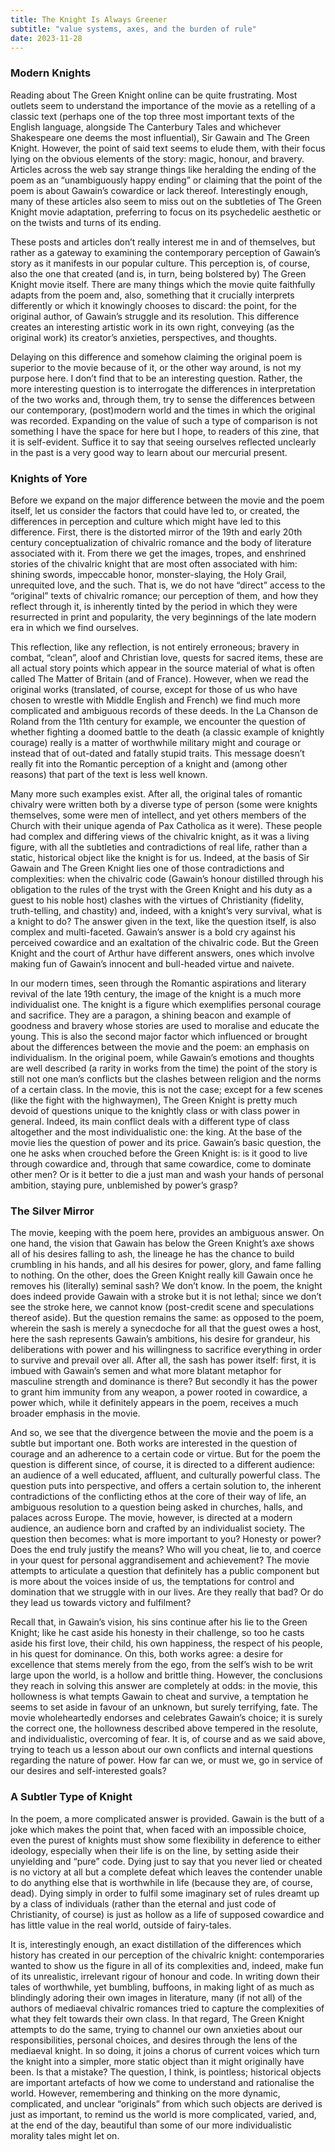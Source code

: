 ```yaml
---
title: The Knight Is Always Greener
subtitle: "value systems, axes, and the burden of rule"
date: 2023-11-28
---
```


### Modern Knights

Reading about The Green Knight online can be quite frustrating. Most outlets seem to understand the importance of the movie as a retelling of a classic text (perhaps one of the top three most important texts of the English language, alongside The Canterbury Tales and whichever Shakespeare one deems the most influential), Sir Gawain and The Green Knight. However, the point of said text seems to elude them, with their focus lying on the obvious elements of the story: magic, honour, and bravery. Articles across the web say strange things like heralding the ending of the poem as an “unambiguously happy ending” or claiming that the point of the poem is about Gawain’s cowardice or lack thereof. Interestingly enough, many of these articles also seem to miss out on the subtleties of The Green Knight movie adaptation, preferring to focus on its psychedelic aesthetic or on the twists and turns of its ending. 

These posts and articles don’t really interest me in and of themselves, but rather as a gateway to examining the contemporary perception of Gawain’s story as it manifests in our popular culture. This perception is, of course, also the one that created (and is, in turn, being bolstered by) The Green Knight movie itself. There are many things which the movie quite faithfully adapts from the poem and, also, something that it crucially interprets differently or which it knowingly chooses to discard: the point, for the original author, of Gawain’s struggle and its resolution. This difference creates an interesting artistic work in its own right, conveying (as the original work) its creator’s anxieties, perspectives, and thoughts.

Delaying on this difference and somehow claiming the original poem is superior to the movie because of it, or the other way around, is not my purpose here. I don’t find that to be an interesting question. Rather, the more interesting question is to interrogate the differences in interpretation of the two works and, through them, try to sense the differences between our contemporary, (post)modern world and the times in which the original was recorded. Expanding on the value of such a type of comparison is not something I have the space for here but I hope, to readers of this zine, that it is self-evident. Suffice it to say that seeing ourselves reflected unclearly in the past is a very good way to learn about our mercurial present. 

### Knights of Yore

Before we expand on the major difference between the movie and the poem itself, let us consider the factors that could have led to, or created, the differences in perception and culture which might have led to this difference. First, there is the distorted mirror of the 19th and early 20th century conceptualization of chivalric romance and the body of literature associated with it. From there we get the images, tropes, and enshrined stories of the chivalric knight that are most often associated with him: shining swords, impeccable honor, monster-slaying, the Holy Grail, unrequited love, and the such. That is, we do not have “direct” access to the “original” texts of chivalric romance; our perception of them, and how they reflect through it, is inherently tinted by the period in which they were resurrected in print and popularity, the very beginnings of the late modern era in which we find ourselves.

This reflection, like any reflection, is not entirely erroneous; bravery in combat, “clean”, aloof and Christian love, quests for sacred items, these are all actual story points which appear in the source material of what is often called The Matter of Britain (and of France). However, when we read the original works (translated, of course, except for those of us who have chosen to wrestle with Middle English and French) we find much more complicated and ambiguous records of these deeds. In the La Chanson de Roland from the 11th century for example, we encounter the question of whether fighting a doomed battle to the death (a classic example of knightly courage) really is a matter of worthwhile military might and courage or instead that of out-dated and fatally stupid traits. This message doesn’t really fit into the Romantic perception of a knight and (among other reasons) that part of the text is less well known.

Many more such examples exist. After all, the original tales of romantic chivalry were written both by a diverse type of person (some were knights themselves, some were men of intellect, and yet others members of the Church with their unique agenda of Pax Catholica as it were). These people had complex and differing views of the chivalric knight, as it was a living figure, with all the subtleties and contradictions of real life, rather than a static, historical object like the knight is for us. Indeed, at the basis of Sir Gawain and The Green Knight lies one of those contradictions and complexities: when the chivalric code (Gawain’s honour distilled through his obligation to the rules of the tryst with the Green Knight and his duty as a guest to his noble host) clashes with the virtues of Christianity (fidelity, truth-telling, and chastity) and, indeed, with a knight’s very survival, what is a knight to do? The answer given in the text, like the question itself, is also complex and multi-faceted. Gawain’s answer is a bold cry against his perceived cowardice and an exaltation of the chivalric code. But the Green Knight and the court of Arthur have different answers, ones which involve making fun of Gawain’s innocent and bull-headed virtue and naivete.

In our modern times, seen through the Romantic aspirations and literary revival of the late 19th century, the image of the knight is a much more individualist one. The knight is a figure which exemplifies personal courage and sacrifice. They are a paragon, a shining beacon and example of goodness and bravery whose stories are used to moralise and educate the young. This is also the second major factor which influenced or brought about the differences between the movie and the poem: an emphasis on individualism. In the original poem, while Gawain’s emotions and thoughts are well described (a rarity in works from the time) the point of the story is still not one man’s conflicts but the clashes between religion and the norms of a certain class. In the movie, this is not the case; except for a few scenes (like the fight with the highwaymen), The Green Knight is pretty much devoid of questions unique to the knightly class or with class power in general. Indeed, its main conflict deals with a different type of class altogether and the most individualistic one: the king. At the base of the movie lies the question of power and its price. Gawain’s basic question, the one he asks when crouched before the Green Knight is: is it good to live through cowardice and, through that same cowardice, come to dominate other men? Or is it better to die a just man and wash your hands of personal ambition, staying pure, unblemished by power’s grasp?

### The Silver Mirror

The movie, keeping with the poem here, provides an ambiguous answer. On one hand, the vision that Gawain has below the Green Knight’s axe shows all of his desires falling to ash, the lineage he has the chance to build crumbling in his hands, and all his desires for power, glory, and fame falling to nothing. On the other, does the Green Knight really kill Gawain once he removes his (literally) seminal sash? We don’t know. In the poem, the knight does indeed provide Gawain with a stroke but it is not lethal; since we don’t see the stroke here, we cannot know (post-credit scene and speculations thereof aside). But the question remains the same: as opposed to the poem, wherein the sash is merely a synecdoche for all that the guest owes a host, here the sash represents Gawain’s ambitions, his desire for grandeur, his deliberations with power and his willingness to sacrifice everything in order to survive and prevail over all. After all, the sash has power itself: first, it is imbued with Gawain’s semen and what more blatant metaphor for masculine strength and dominance is there? But secondly it has the power to grant him immunity from any weapon, a power rooted in cowardice, a power which, while it definitely appears in the poem, receives a much broader emphasis in the movie.

And so, we see that the divergence between the movie and the poem is a subtle but important one. Both works are interested in the question of courage and an adherence to a certain code or virtue. But for the poem the question is different since, of course, it is directed to a different audience: an audience of a well educated, affluent, and culturally powerful class. The question puts into perspective, and offers a certain solution to, the inherent contradictions of the conflicting ethos at the core of their way of life, an ambiguous resolution to a question being asked in churches, halls, and palaces across Europe. The movie, however, is directed at a modern audience, an audience born and crafted by an individualist society. The question then becomes: what is more important to you? Honesty or power? Does the end truly justify the means? Who will you cheat, lie to, and coerce in your quest for personal aggrandisement and achievement? The movie attempts to articulate a question that definitely has a public component but is more about the voices inside of us, the temptations for control and domination that we struggle with in our lives. Are they really that bad? Or do they lead us towards victory and fulfilment? 

Recall that, in Gawain’s vision, his sins continue after his lie to the Green Knight; like he cast aside his honesty in their challenge, so too he casts aside his first love, their child, his own happiness, the respect of his people, in his quest for dominance. On this, both works agree: a desire for excellence that stems merely from the ego, from the self’s wish to be writ large upon the world, is a hollow and brittle thing. However, the conclusions they reach in solving this answer are completely at odds: in the movie, this hollowness is what tempts Gawain to cheat and survive, a temptation he seems to set aside in favour of an unknown, but surely terrifying, fate. The movie wholeheartedly endorses and celebrates Gawain’s choice; it is surely the correct one, the hollowness described above tempered in the resolute, and individualistic, overcoming of fear. It is, of course and as we said above, trying to teach us a lesson about our own conflicts and internal questions regarding the nature of power. How far can we, or must we, go in service of our desires and self-interested goals? 

### A Subtler Type of Knight

In the poem, a more complicated answer is provided. Gawain is the butt of a joke which makes the point that, when faced with an impossible choice, even the purest of knights must show some flexibility in deference to either ideology, especially when their life is on the line, by setting aside their unyielding and “pure” code. Dying just to say that you never lied or cheated is no victory at all but a complete defeat which leaves the contender unable to do anything else that is worthwhile in life (because they are, of course, dead). Dying simply in order to fulfil some imaginary set of rules dreamt up by a class of individuals (rather than the eternal and just code of Christianity, of course) is just as hollow as a life of supposed cowardice and has little value in the real world, outside of fairy-tales.

It is, interestingly enough, an exact distillation of the differences which history has created in our perception of the chivalric knight: contemporaries wanted to show us the figure in all of its complexities and, indeed, make fun of its unrealistic, irrelevant rigour of honour and code. In writing down their tales of worthwhile, yet bumbling, buffoons, in making light of as much as blindingly adoring their own images in literature, many (if not all) of the authors of mediaeval chivalric romances tried to capture the complexities of what they felt towards their own class. In that regard, The Green Knight attempts to do the same, trying to channel our own anxieties about our responsibilities, personal choices, and desires through the lens of the mediaeval knight. In so doing, it joins a chorus of current voices which turn the knight into a simpler, more static object than it might originally have been. Is that a mistake? The question, I think, is pointless; historical objects are important artefacts of how we come to understand and rationalise the world. However, remembering and thinking on the more dynamic, complicated, and unclear “originals” from which such objects are derived is just as important, to remind us the world is more complicated, varied, and, at the end of the day, beautiful than some of our more individualistic morality tales might let on.
